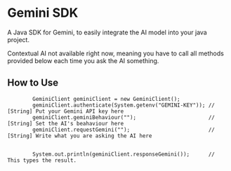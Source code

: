 # Gemini SDK
  A Java SDK for Gemini, to easily integrate the AI model into your java project.
  
  Contextual AI not available right now, meaning you have to call all methods provided below 
  each time you ask the AI something.

## How to Use
```
        GeminiClient geminiClient = new GeminiClient();
        geminiClient.authenticate(System.getenv("GEMINI-KEY")); // [String] Put your Gemini API key here
        geminiClient.geminiBehaviour("");                       // [String] Set the AI's beahaviour here
        geminiClient.requestGemini("");                         // [String] Write what you are asking the AI here
        
        
        System.out.println(geminiClient.responseGemini());      // This types the result.


